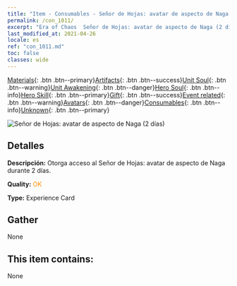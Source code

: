 ```yaml
---
title: "Item - Consumables - Señor de Hojas: avatar de aspecto de Naga (2 días)"
permalink: /con_1011/
excerpt: "Era of Chaos  Señor de Hojas: avatar de aspecto de Naga (2 días)"
last_modified_at: 2021-04-26
locale: es
ref: "con_1011.md"
toc: false
classes: wide
---
```

 [Materials](/ItemsES/){: .btn .btn--primary}[Artifacts](/ItemsES/Artifacts/){: .btn .btn--success}[Unit Soul](/ItemsES/UnitSoul/){: .btn .btn--warning}[Unit Awakening](/ItemsES/UnitAwakening/){: .btn .btn--danger}[Hero Soul](/ItemsES/HeroSoul/){: .btn .btn--info}[Hero Skill](/ItemsES/HeroSkill/){: .btn .btn--primary}[Gift](/ItemsES/Gift/){: .btn .btn--success}[Event related](/ItemsES/Events/){: .btn .btn--warning}[Avatars](/ItemsES/Avatars/){: .btn .btn--danger}[Consumables](/ItemsES/Consumables/){: .btn .btn--info}[Unknown](/ItemsES/Unknown/){: .btn .btn--primary}

 ![Señor de Hojas: avatar de aspecto de Naga (2 días)](/images/u/ti_najia.jpg)

## Detalles
 **Descripción:** Otorga acceso al Señor de Hojas: avatar de aspecto de Naga durante 2 días.

 **Quality:** <span style="color: #FF8C00">OK</span>

 **Type:** Experience Card

## Gather

  None

## This item contains:

  None


